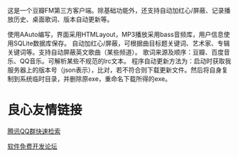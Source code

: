 这是一个豆瓣FM第三方客户端。除基础功能外，还支持自动加红心/屏蔽、记录播放历史、桌面歌词、版本自动更新等。

使用AAuto编写，界面采用HTMLayout，MP3播放采用bass音频库，用户信息使用SQLite数据库保存。
自动加红心/屏蔽，可根据曲目标题关键词、艺术家、专辑关键词等。支持自动屏蔽英文歌曲（某些频道）。
歌词来源及顺序：豆瓣、百度音乐、QQ音乐。可解析某些不规范的lrc文本。
程序自动更新方法为：启动时获取我服务器上的版本号（json表示），比对，若不符合则下载更新文件。然后将自身复制到系统临时目录，并删除原exe，重命名下载所得的exe。

 # 良心友情链接

[腾讯QQ群快速检索](http://u.720life.cn/s/8cf73f7c)

[软件免费开发论坛](http://u.720life.cn/s/bbb01dc0)